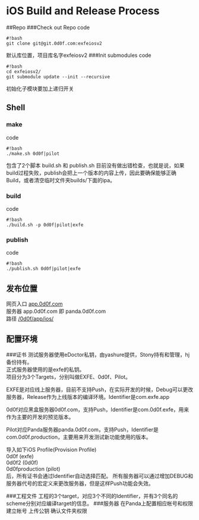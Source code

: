 # iOS Build and Release Process

##Repo
###Check out Repo
code

    #!bash
    git clone git@git.0d0f.com:exfeiosv2
    
默认库位置，项目库名字exfeiosv2
###Init submodules
code

    #!bash
    cd exfeiosv2/
    git submodule update --init --recursive
    
初始化子模块要加上递归开关
## Shell
### make
code
    
    #!bash
    ./make.sh 0d0f|pilot
    
包含了2个脚本
build.sh
和
publish.sh
目前没有做出错检查，也就是说，如果build过程失败，publish会把上一个版本的内容上传，因此要确保能够正确Build，或者清空临时文件夹builds/下面的ipa。

### build
code

    #!bash
    ./build.sh -p 0d0f|pilot|exfe
    
### publish
code

    #!bash
    ./publish.sh 0d0f|pilot|exfe
    
## 发布位置
网页入口 [app.0d0f.com](http://app.0d0f.com/)    
服务器 app.0d0f.com 即 panda.0d0f.com    
路径 [/0d0f/app/ios/](ssh://app.0d0f.com/0d0f/app/ios/)    

## 配置环境
###证书
测试服务器使用eDoctor私钥，由yashure提供，Stony持有和管理，hj备份持有。    
正式服务器使用的是exfe的私钥。    
项目分为3个Targets，分别叫做EXFE、0d0f、Pilot。

EXFE是对应线上服务器，目前不支持Push，在实际开发的时候，Debug可以更改服务器，Release作为上线版本的编译环境。Identifier是com.exfe.app

0d0f对应黑盒服务器0d0f.com，支持Push，Identifier是com.0d0f.exfe，用来作为主要的开发的预览版本。

Pilot对应Panda服务器panda.0d0f.com，支持Push，Identifier是com.0d0f.production，主要用来开发测试新功能使用的版本。

导入如下iOS Profile(Provision Profile)    
0d0f (exfe)    
0d0f2 (0d0f)    
0d0fproduction (pilot)    
后，所有证书会通过Identifier自动选择匹配。
所有服务器可以通过增加DEBUG和服务器代号的宏定义来更改服务器，但是这样Push功能会失效。


###工程文件
工程的3个target，对应3个不同的Identifier，并有3个同名的scheme分别对应编译target的信息。
###服务器
在Panda上配置相应帐号和权限
建立帐号
上传公钥
确认文件夹权限

